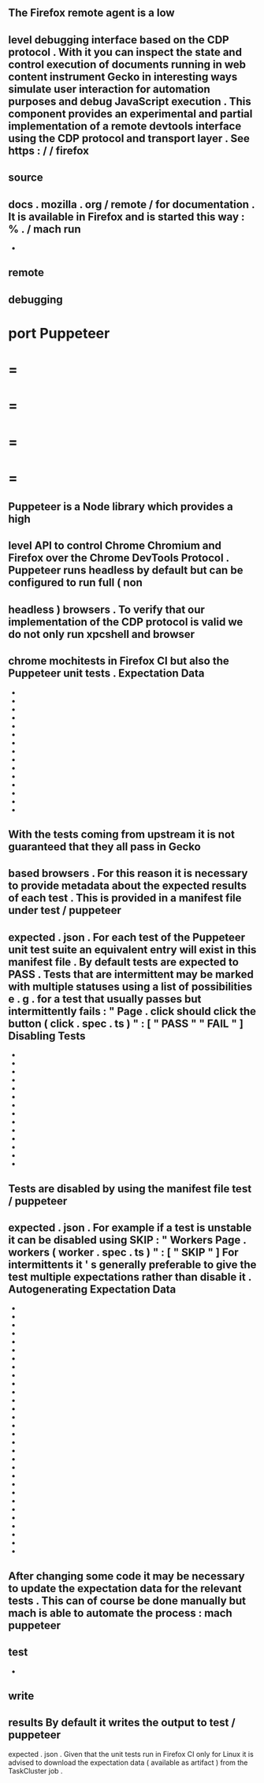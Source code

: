 The
Firefox
remote
agent
is
a
low
-
level
debugging
interface
based
on
the
CDP
protocol
.
With
it
you
can
inspect
the
state
and
control
execution
of
documents
running
in
web
content
instrument
Gecko
in
interesting
ways
simulate
user
interaction
for
automation
purposes
and
debug
JavaScript
execution
.
This
component
provides
an
experimental
and
partial
implementation
of
a
remote
devtools
interface
using
the
CDP
protocol
and
transport
layer
.
See
https
:
/
/
firefox
-
source
-
docs
.
mozilla
.
org
/
remote
/
for
documentation
.
It
is
available
in
Firefox
and
is
started
this
way
:
%
.
/
mach
run
-
-
remote
-
debugging
-
port
Puppeteer
=
=
=
=
=
=
=
=
=
Puppeteer
is
a
Node
library
which
provides
a
high
-
level
API
to
control
Chrome
Chromium
and
Firefox
over
the
Chrome
DevTools
Protocol
.
Puppeteer
runs
headless
by
default
but
can
be
configured
to
run
full
(
non
-
headless
)
browsers
.
To
verify
that
our
implementation
of
the
CDP
protocol
is
valid
we
do
not
only
run
xpcshell
and
browser
-
chrome
mochitests
in
Firefox
CI
but
also
the
Puppeteer
unit
tests
.
Expectation
Data
-
-
-
-
-
-
-
-
-
-
-
-
-
-
-
-
With
the
tests
coming
from
upstream
it
is
not
guaranteed
that
they
all
pass
in
Gecko
-
based
browsers
.
For
this
reason
it
is
necessary
to
provide
metadata
about
the
expected
results
of
each
test
.
This
is
provided
in
a
manifest
file
under
test
/
puppeteer
-
expected
.
json
.
For
each
test
of
the
Puppeteer
unit
test
suite
an
equivalent
entry
will
exist
in
this
manifest
file
.
By
default
tests
are
expected
to
PASS
.
Tests
that
are
intermittent
may
be
marked
with
multiple
statuses
using
a
list
of
possibilities
e
.
g
.
for
a
test
that
usually
passes
but
intermittently
fails
:
"
Page
.
click
should
click
the
button
(
click
.
spec
.
ts
)
"
:
[
"
PASS
"
"
FAIL
"
]
Disabling
Tests
-
-
-
-
-
-
-
-
-
-
-
-
-
-
-
Tests
are
disabled
by
using
the
manifest
file
test
/
puppeteer
-
expected
.
json
.
For
example
if
a
test
is
unstable
it
can
be
disabled
using
SKIP
:
"
Workers
Page
.
workers
(
worker
.
spec
.
ts
)
"
:
[
"
SKIP
"
]
For
intermittents
it
'
s
generally
preferable
to
give
the
test
multiple
expectations
rather
than
disable
it
.
Autogenerating
Expectation
Data
-
-
-
-
-
-
-
-
-
-
-
-
-
-
-
-
-
-
-
-
-
-
-
-
-
-
-
-
-
-
-
After
changing
some
code
it
may
be
necessary
to
update
the
expectation
data
for
the
relevant
tests
.
This
can
of
course
be
done
manually
but
mach
is
able
to
automate
the
process
:
mach
puppeteer
-
test
-
-
write
-
results
By
default
it
writes
the
output
to
test
/
puppeteer
-
expected
.
json
.
Given
that
the
unit
tests
run
in
Firefox
CI
only
for
Linux
it
is
advised
to
download
the
expectation
data
(
available
as
artifact
)
from
the
TaskCluster
job
.
